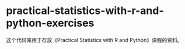 # practical-statistics-with-r-and-python-exercises
这个代码库用于存放《Practical Statistics with R and Python》课程的资料。
